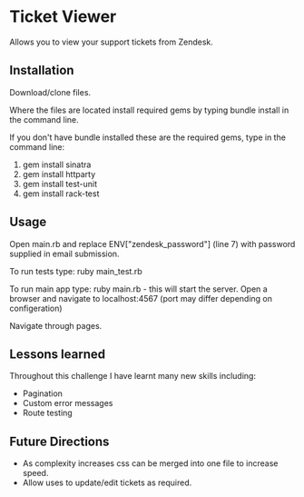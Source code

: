 # Ticket Viewer

Allows you to view your support tickets from Zendesk.

## Installation
Download/clone files.

Where the files are located install required gems by typing bundle install in the command line.

If you don't have bundle installed these are the required gems, type in the command line:

1. gem install sinatra
2. gem install httparty
3. gem install test-unit
4. gem install rack-test

## Usage

Open main.rb and replace ENV["zendesk_password"] (line 7) with password supplied in email submission.

To run tests type: ruby main_test.rb

To run main app type: ruby main.rb - this will start the server.
Open a browser and navigate to localhost:4567 (port may differ depending on configeration)

Navigate through pages.

## Lessons learned

Throughout this challenge I have learnt many new skills including:

- Pagination
- Custom error messages
- Route testing

## Future Directions

- As complexity increases css can be merged into one file to increase speed.
- Allow uses to update/edit tickets as required.